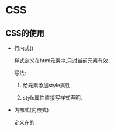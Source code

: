 # CSS

## CSS的使用

* 行内式()

  样式定义在html元素中,只对当前元素有效

  写法:

  1. 给元素添加style属性

  2. style属性直接写样式声明.

     <p style="样式:样式值;样式:样式值;"></p>

* 内部式(内嵌式)

  定义在<head>的<style>内,仅对当前页面有效

  写法:

  1.<head>中添加<head>

  2.<head>中写CSS语法

  <head>
      <div{
            color:red;
            }
  </head>

  div{}中的div是选择器



* 外部式(推荐)

  定义在.css文件中,此文件只包含样式声明规则

  1. @charset "utf-8"

  2. 引入到html页面<head>中

     <link type="text/css" href="file path" rel="stylesheet"/>

     rel:表示被链接的文件是一个样式表

  3. 样式文件中写样式规则

     

## css选择器

选择器是用来选中指定的节点(标签,标记,元素)

1)元素选择器	元素名{}		

2)类选择器	.类名{}

自定义的选择器,通常用于将页面的不同节点设置同一种样式

3)id选择器	#id名{}

同一个页面id是唯一的

4)交集选择器
要求同时满足,选择器和选择器之间不能有任何符号.

5)并集选择器
将多个选择器用逗号隔开,实现相同的样式作用于多个元素.

6)派生选择器:用于选择子元素
后代选择器:全部的后代元素    空格
子元素选择器:找儿子元素    >
下一个弟弟选择器:找同级元素(相邻选择器)    +

7)伪类选择器
用于设置同一个元素在不同状态下的样式
:link    未被访问的样式
:visited    已被访问的样式
:hover    鼠标悬停的样式
:active    鼠标按下的样式

爱恨原则:LoVe HAte

:focus    获取焦点样式

ps:元素,类,id选择器是基本选择器

优先级高低:
选择器:id>类>元素
引用方式:行内式>内部式>外部式

权重等级:
1)!important加载样式值后,权重值为10000
(提升优先级,一般不让用)
2)行内式(内联样式),权重值为1000
3)id选择器,权重值为0100
4)类,伪类和属性选择器,权重值为0010
5)元素选择器,权重值为0001
6)通用选择器(*),子选择器(>),相邻选择器(+),权重值为0000
7)继承的样式没有权重(子元素有自己的样式,听从自己样式显示,否则继承父元素样式)
8)权重值一样,后来者居上(就近原则)

样式冲突的比较规则:
1)先看是否选中,若一个选中一个没有选中,听选中的
2)若都选中,比权重值,听权重大的
3)若都没有选中,先比远近,听距离近的











